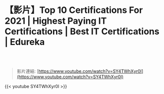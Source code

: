 # 【影片】Top 10 Certifications For 2021 | Highest Paying IT Certifications | Best IT Certifications | Edureka

<!--more-->
<!--337-->
<br><br/>

>影片連結: [https://www.youtube.com/watch?v=SY4TWhXyr0I](https://www.youtube.com/watch?v=SY4TWhXyr0I)

{{< youtube SY4TWhXyr0I >}}

